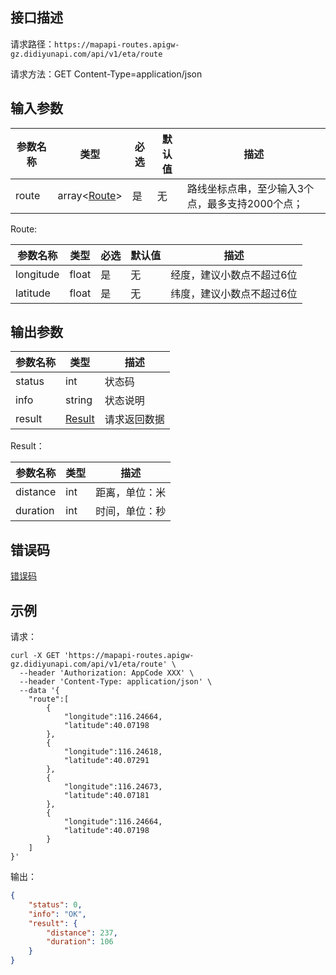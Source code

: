 ## 接口描述
请求路径：`https://mapapi-routes.apigw-gz.didiyunapi.com/api/v1/eta/route`

请求方法：GET Content-Type=application/json
## 输入参数
|参数名称 | 类型 | 必选 | 默认值 | 描述|
|--------|-----|-----|-----|-----|
|route | array<[Route](#Route)> | 是 | 无 |路线坐标点串，至少输入3个点，最多支持2000个点；|

<span id="Route"></span>
Route:

|参数名称  | 类型 | 必选| 默认值 |  描述 |
|--------|-----|-----|-----|-----|
|longitude  | float  |是 | 无 |经度，建议小数点不超过6位 |
|latitude   | float  |是 | 无 |纬度，建议小数点不超过6位 |

## 输出参数
|参数名称  | 类型 | 描述|
|--------|-----|-----|
|status | int  |状态码 |
|info|string|状态说明	|
|result | [Result](#Result)|请求返回数据 |

<span id="Result"></span>
Result：

|参数名称  | 类型 | 描述 |
|--------|-----|-----|
|distance   | int  |距离，单位：米 |
|duration   | int  |时间，单位：秒 |

## 错误码
[错误码](/static/apimarket-docs/services/地图开放平台/错误码.md#errorCode)

## 示例

请求：
``` shell
curl -X GET 'https://mapapi-routes.apigw-gz.didiyunapi.com/api/v1/eta/route' \
  --header 'Authorization: AppCode XXX' \
  --header 'Content-Type: application/json' \
  --data '{
    "route":[
        {
            "longitude":116.24664,
            "latitude":40.07198
        },
        {
            "longitude":116.24618,
            "latitude":40.07291
        },
        {
            "longitude":116.24673,
            "latitude":40.07181
        },
        {
            "longitude":116.24664,
            "latitude":40.07198
        }
    ]
}'
```
输出：
``` json
{
    "status": 0,
    "info": "OK",
    "result": {
        "distance": 237,
        "duration": 106
    }
}
```

